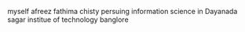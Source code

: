 myself afreez fathima chisty
persuing information science in Dayanada sagar institue of technology
banglore
